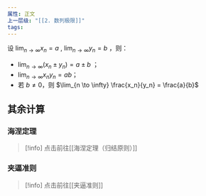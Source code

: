 ```yaml
---
属性: 正文
上一层级: "[[2. 数列极限]]"
tags:
---
```


设 $\lim_{n \to \infty} x_n = a$ , $\lim_{n \to \infty} y_n = b$ ，则：

- $\lim_{n \to \infty}(x_n \pm y_n) = a \pm b$ ；
- $\lim_{n \to \infty}x_ny_n = ab$；
- 若 $b \ne 0$，则 $\lim_{n \to \infty} \frac{x_n}{y_n} = \frac{a}{b}$

## 其余计算

### 海涅定理

> [!info] 
> 点击前往[[海涅定理（归结原则）]]

### 夹逼准则

> [!info] 
> 点击前往[[夹逼准则]]
